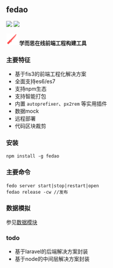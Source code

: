 ## fedao

![](https://img.shields.io/npm/v/fedao.svg) ![](https://img.shields.io/npm/dm/fedao.svg)

**![fedao](./docs/logo.png) 学而思在线前端工程构建工具**

### 主要特征

- 基于fis3的前端工程化解决方案
- 全面支持es6/es7
- 支持npm生态
- 支持智能打包
- 内置 `autoprefixer`、`px2rem` 等实用插件
- 数据mock
- 远程部署
- 代码区块裁剪

### 安装

```
npm install -g fedao
```

### 主要命令

```
fedo server start|stop|restart|open
fedao release -cw //发布
```

### 数据模拟

参见[数据模块](./docs/mock.md)

### todo

- 基于laravel的后端解决方案封装
- 基于node的中间层解决方案封装